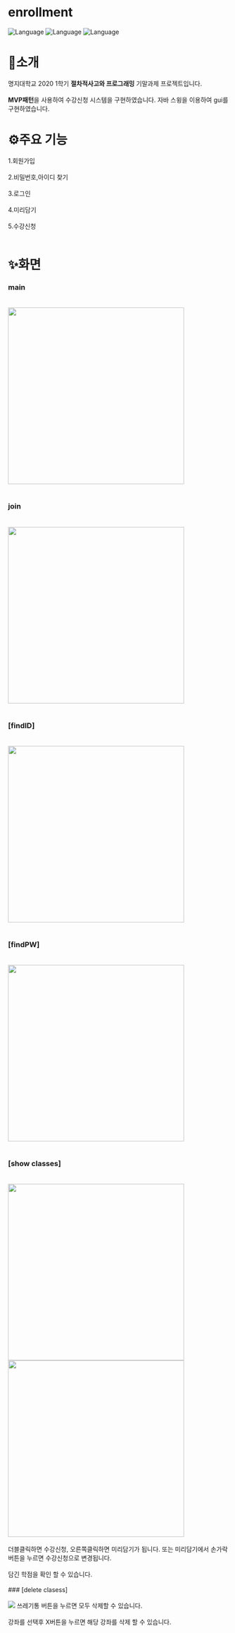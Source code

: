 # enrollment
![Language](https://img.shields.io/badge/Language-java-orange.svg) 
![Language](https://img.shields.io/badge/GUI-swing-yellow.svg)
![Language](https://img.shields.io/badge/IDE-eclipse-blue.svg)

# 🚀소개
명지대학교 2020 1학기 **절차적사고와 프로그래밍** 기말과제 프로젝트입니다.<br></br>
**MVP패턴**을 사용하여 수강신청 시스템을 구현하였습니다.
자바 스윙을 이용하여 gui를 구현하였습니다.


# ⚙주요 기능
1.회원가입<br></br>
2.비밀번호,아이디 찾기<br></br>
3.로그인<br></br>
4.미리담기<br></br>
5.수강신청<br></br>
# ✨화면
### main<br></br>
<img width=400 src="https://user-images.githubusercontent.com/70804578/117974504-96a07180-b368-11eb-9955-dbde516a6706.png"><br></br>
### join <br></br>
<img width=400 src="https://user-images.githubusercontent.com/70804578/117975911-2692eb00-b36a-11eb-85b3-dbd68211ff3c.png"><br></br>
### [findID]<br></br>
<img width=400 src="https://user-images.githubusercontent.com/70804578/117976188-707bd100-b36a-11eb-9bd6-407163cf25be.png"><br></br>
### [findPW]<br></br>
<img width=400 src="https://user-images.githubusercontent.com/70804578/117976510-d49e9500-b36a-11eb-9162-7fa730056d97.png"><br></br>
### [show classes]<br></br>
<img width=400 src="https://user-images.githubusercontent.com/70804578/117977219-8e960100-b36b-11eb-95e4-91cc9abe87ab.png">
<img width=400 src="https://user-images.githubusercontent.com/70804578/117978456-de28fc80-b36c-11eb-9410-cd51e9a6e3e3.png">
<br></br>
더블클릭하면 수강신청, 오른쪽클릭하면 미리담기가 됩니다. 또는 미리담기에서 손가락버튼을 누르면 수강신청으로 변경됩니다.<br></br>
담긴 학점을 확인 할 수 있습니다.<br></br>
### [delete clasess]<br></br>
<img src="https://user-images.githubusercontent.com/70804578/117978728-25af8880-b36d-11eb-947d-f32312f79735.png">
쓰레기통 버튼을 누르면 모두 삭제할 수 있습니다.<br></br>
강좌를 선택후 X버튼을 누르면 해당 강좌를 삭제 할 수 있습니다.<br></br>

